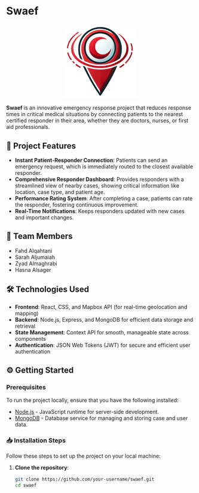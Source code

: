 # Swaef

<div align="center">
  <img src="frontend/src/assets/logo.png" alt="Swaef Logo" width="200"/>
</div>

**Swaef** is an innovative emergency response project that reduces response times in critical medical situations by connecting patients to the nearest certified responder in their area, whether they are doctors, nurses, or first aid professionals.

## 🚀 Project Features

- **Instant Patient-Responder Connection**: Patients can send an emergency request, which is immediately routed to the closest available responder.
- **Comprehensive Responder Dashboard**: Provides responders with a streamlined view of nearby cases, showing critical information like location, case type, and patient age.
- **Performance Rating System**: After completing a case, patients can rate the responder, fostering continuous improvement.
- **Real-Time Notifications**: Keeps responders updated with new cases and important changes.

## 👥 Team Members

- Fahd Alqahtani
- Sarah Aljumaiah
- Zyad Almaghrabi
- Hasna Alsager

## 🛠️ Technologies Used

- **Frontend**: React, CSS, and Mapbox API (for real-time geolocation and mapping)
- **Backend**: Node.js, Express, and MongoDB for efficient data storage and retrieval
- **State Management**: Context API for smooth, manageable state across components
- **Authentication**: JSON Web Tokens (JWT) for secure and efficient user authentication

## ⚙️ Getting Started

### Prerequisites

To run the project locally, ensure that you have the following installed:

- [Node.js](https://nodejs.org/) - JavaScript runtime for server-side development.
- [MongoDB](https://www.mongodb.com/) - Database service for managing and storing case and user data.

### 📥 Installation Steps

Follow these steps to set up the project on your local machine:

1. **Clone the repository**:
   ```bash
   git clone https://github.com/your-username/swaef.git
   cd swaef
